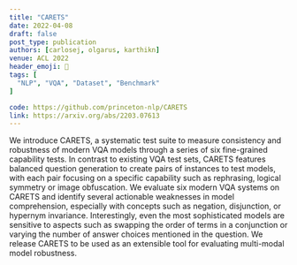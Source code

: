 ```yaml
---
title: "CARETS"
date: 2022-04-08
draft: false
post_type: publication
authors: [carlosej, olgarus, karthikn]
venue: ACL 2022
header_emoji: 🥕
tags: [
  "NLP", "VQA", "Dataset", "Benchmark"
]

code: https://github.com/princeton-nlp/CARETS
link: https://arxiv.org/abs/2203.07613
---
```

We introduce CARETS, a systematic test suite to measure consistency and robustness of modern VQA models through a series of six fine-grained capability tests. In contrast to existing VQA test sets, CARETS features balanced question generation to create pairs of instances to test models, with each pair focusing on a specific capability such as rephrasing, logical symmetry or image obfuscation. We evaluate six modern VQA systems on CARETS and identify several actionable weaknesses in model comprehension, especially with concepts such as negation, disjunction, or hypernym invariance. Interestingly, even the most sophisticated models are sensitive to aspects such as swapping the order of terms in a conjunction or varying the number of answer choices mentioned in the question. We release CARETS to be used as an extensible tool for evaluating multi-modal model robustness.